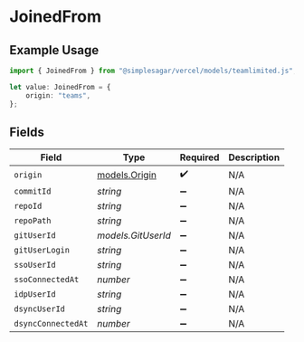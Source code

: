 # JoinedFrom

## Example Usage

```typescript
import { JoinedFrom } from "@simplesagar/vercel/models/teamlimited.js";

let value: JoinedFrom = {
    origin: "teams",
};
```

## Fields

| Field                                | Type                                 | Required                             | Description                          |
| ------------------------------------ | ------------------------------------ | ------------------------------------ | ------------------------------------ |
| `origin`                             | [models.Origin](../models/origin.md) | :heavy_check_mark:                   | N/A                                  |
| `commitId`                           | *string*                             | :heavy_minus_sign:                   | N/A                                  |
| `repoId`                             | *string*                             | :heavy_minus_sign:                   | N/A                                  |
| `repoPath`                           | *string*                             | :heavy_minus_sign:                   | N/A                                  |
| `gitUserId`                          | *models.GitUserId*                   | :heavy_minus_sign:                   | N/A                                  |
| `gitUserLogin`                       | *string*                             | :heavy_minus_sign:                   | N/A                                  |
| `ssoUserId`                          | *string*                             | :heavy_minus_sign:                   | N/A                                  |
| `ssoConnectedAt`                     | *number*                             | :heavy_minus_sign:                   | N/A                                  |
| `idpUserId`                          | *string*                             | :heavy_minus_sign:                   | N/A                                  |
| `dsyncUserId`                        | *string*                             | :heavy_minus_sign:                   | N/A                                  |
| `dsyncConnectedAt`                   | *number*                             | :heavy_minus_sign:                   | N/A                                  |
